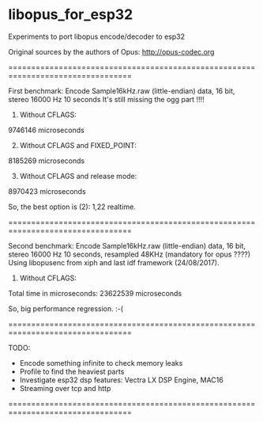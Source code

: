 # libopus_for_esp32
Experiments to port libopus encode/decoder to esp32

Original sources by the authors of Opus: http://opus-codec.org

=================================================================================

First benchmark:
Encode Sample16kHz.raw (little-endian) data, 16 bit, stereo 16000 Hz 10 seconds
It's still missing the ogg part !!!!

1. Without CFLAGS:

9746146 microseconds

2. Without CFLAGS and FIXED_POINT:

8185269 microseconds

3. Without CFLAGS and release mode:

8970423 microseconds

So, the best option is (2): 1,22 realtime. 

=================================================================================

Second benchmark:
Encode Sample16kHz.raw (little-endian) data, 16 bit, stereo 16000 Hz 10 seconds, resampled 48KHz (mandatory for opus ????)
Using libopusenc from xiph and last idf framework (24/08/2017).

1. Without CFLAGS:

Total time in microseconds: 23622539 microseconds

So, big performance regression. :-(

=================================================================================

TODO:

- Encode something infinite to check memory leaks
- Profile to find the heaviest parts
- Investigate esp32 dsp features: Vectra LX DSP Engine, MAC16
- Streaming over tcp and http

=================================================================================
